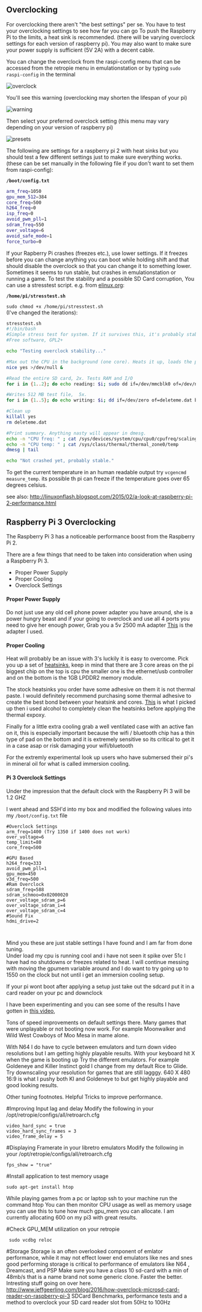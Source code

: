 ## Overclocking

For overclocking there aren't "the best settings" per se. You have to test your overclocking settings to see how far you can go To push the Raspberry Pi to the limits, a heat sink is recommended. (there will be varying overclock settings for each version of raspberry pi). You may also want to make sure your power supply is sufficient (5V 2A) with a decent cable.

You can change the overclock from the raspi-config menu that can be accessed from the retropie menu in emulationstation or by typing `sudo raspi-config` in the terminal

![overclock](https://cloud.githubusercontent.com/assets/10035308/10713805/9e6c826c-7a90-11e5-92c9-e613e8154366.png)

You'll see this warning (overclocking may shorten the lifespan of your pi)

![warning](https://cloud.githubusercontent.com/assets/10035308/10713808/d45abaec-7a90-11e5-8677-341d82ce217b.png)

Then select your preferred overclock setting (this menu may vary depending on your version of raspberry pi)

![presets](https://cloud.githubusercontent.com/assets/10035308/10713816/290103ee-7a91-11e5-8c65-9a69fa48e0ff.png)

The following are settings for a raspberry pi 2 with heat sinks but you should test a few different settings just to make sure everything works. (these can be set manually in the following file if you don't want to set them from raspi-config):

**`/boot/config.txt`**
```bash
arm_freq=1050
gpu_mem_512=384
core_freq=500
h264_freq=0
isp_freq=0
avoid_pwm_pll=1
sdram_freq=550
over_voltage=6
avoid_safe_mode=1
force_turbo=0
```
If your Rapberry Pi crashes (freezes etc.), use lower settings. If it freezes before you can change anything you can boot while holding shift and that should disable the overclock so that you can change it to something lower. Sometimes it seems to run stable, but crashes in emulationstation or running a game. To test the stability and a possible SD Card corruption, You can use a stresstest script. e.g. from [elinux.org](http://elinux.org/RPi_config.txt#Overclock_stability_test):

**`/home/pi/stresstest.sh`**

`sudo chmod +x /home/pi/stresstest.sh`  
(I've changed the iterations):  
```bash
stresstest.sh
#!/bin/bash
#Simple stress test for system. If it survives this, it's probably stable.
#Free software, GPL2+

echo "Testing overclock stability..."

#Max out the CPU in the background (one core). Heats it up, loads the power-supply. 
nice yes >/dev/null &

#Read the entire SD card, 2x. Tests RAM and I/O
for i in {1..2}; do echo reading: $i; sudo dd if=/dev/mmcblk0 of=/dev/null bs=4M; done

#Writes 512 MB test file,  5x.
for i in {1..5}; do echo writing: $i; dd if=/dev/zero of=deleteme.dat bs=1M count=512; sync; done

#Clean up
killall yes
rm deleteme.dat

#Print summary. Anything nasty will appear in dmesg.
echo -n "CPU freq: " ; cat /sys/devices/system/cpu/cpu0/cpufreq/scaling_cur_freq
echo -n "CPU temp: " ; cat /sys/class/thermal/thermal_zone0/temp
dmesg | tail 

echo "Not crashed yet, probably stable."
```
To get the current temperature in an human readable output try `vcgencmd measure_temp`. its possible th pi can freeze if the temperature goes over 65 degrees celsius.

see also: http://linuxonflash.blogspot.com/2015/02/a-look-at-raspberry-pi-2-performance.html


## Raspberry Pi 3 Overclocking

The Raspberry Pi 3 has a noticeable performance boost from the Raspberry Pi 2. 

There are a few things that need to be taken into consideration when using a Raspberry Pi 3.

- Proper Power Supply
- Proper Cooling
- Overclock Settings

#### Proper Power Supply

Do not just use any old cell phone power adapter you have around, she is a power hungry beast and if your going to overclock and use all 4 ports you need to give her enough power, 
Grab you a 5v 2500 mA adapter [This](http://www.amazon.com/gp/product/B011BE929S) is the adapter I used.

#### Proper Cooling

Heat will probably be an issue with 3's luckily it is easy to overcome. Pick you up a set of [heatsinks](http://www.amazon.com/gp/product/B00HPQGTI4),  keep in mind that there are 3 core areas on the pi biggest chip on the top is cpu the smaller one is the ethernet/usb controller and on the bottom is the 1GB LPDDR2 memory module. 

The stock heatsinks you order have some adhesive on them it is not thermal paste. I would definitely recommend purchasing some thermal adhesive to create the best bond between your heatsink and cores. 
[This](http://www.amazon.com/gp/product/B0087X725S) is what I picked up then i used alcohol to completely clean the heatsinks before applying the thermal expoxy.

Finally for a little extra cooling grab a well ventilated case with an active fan on it, this is especially important because the wifi / bluetooth chip has a thin type of pad on the bottom and it is extremely sensitive so its critical to get it in a case asap or risk damaging your wifi/bluetooth

For the extremly experimental look up users who have submersed their pi's in mineral oil for what is called immersion cooling. 

#### Pi 3 Overclock Settings

Under the impression that the default clock with the Raspberry Pi 3 will be 1.2 GHZ 

I went ahead and SSH'd into my box and modified the following values into my `/boot/config.txt` file

```
#Overclock Settings
arm_freq=1400 (Try 1350 if 1400 does not work)
over_voltage=6
temp_limit=80
core_freq=500

#GPU Based
h264_freq=333
avoid_pwm_pll=1
gpu_mem=450
v3d_freq=500
#Ram Overclock
sdram_freq=588
sdram_schmoo=0x02000020
over_voltage_sdram_p=6
over_voltage_sdram_i=4
over_voltage_sdram_c=4
#Sound Fix
hdmi_drive=2



```

Mind you these are just stable settings I have found and I am far from done tuning.  
Under load my cpu is running cool and i have not seen it spike over 51c 
I have had no shutdowns or freezes related to heat.
I will continue messing with moving the gpumem variable around and I do want to try going up to 1550 on the clock but not until i get an immersion cooling setup. 

If your pi wont boot after applying a setup just take out the sdcard put it in a card reader on your pc and downclock 

I have been experimenting and you can see some of the results I have gotten in [this video](https://www.youtube.com/watch?v=dsrxdCtNzLg&feature=youtu.be), 

Tons of speed improvements on default settings there.  Many games that were unplayable or not booting now work. For example Moonwalker and Wild West Cowboys of Moo Mesa in mame alone. 

With N64 I do have to cycle between emulators and turn down video resolutions but I am getting highly playable results. 
With your keyboard hit X when the game is booting up 
Try the different emulators.  For example Goldeneye and Killer Instinct gold I change from my default Rice to Glide. 
Try downscaling your resolution for games that are still lagggy.  640 X 480 16:9  is what I pushy both KI and Goldeneye to but get highly playable and good looking results. 


Other tuning footnotes.
Helpful Tricks to improve performance.

#Improving Input lag and delay
Modify the following in your /opt/retropie/configs/all/retroarch.cfg   
```
video_hard_sync = true
video_hard_sync_frames = 3
video_frame_delay = 5
```


#Displaying Framerate in your libretro emulators
Modify the following in your /opt/retropie/configs/all/retroarch.cfg   
```
fps_show = "true"
```


#Install application to test memory usage
```
sudo apt-get install htop
```

While playing games from a pc or laptop ssh to your machine
run the command htop
You can then monitor CPU usage as well as memory usage you can use this to tune how much gpu_mem you can allocate.  I am currently allocating 600 on my pi3 with great results. 


#Check GPU_MEM utilization on your retropie
```
 sudo vcdbg reloc
```

#Storage
Storage is an often overlooked component of emlator performance, while it may not effect lower end emulators like nes and snes  good performing storage is critical to performance of emulators like N64 , Dreamcast, and PSP
Make sure you have a class 10 sd-card with a min of 48mb/s that is a name brand not some generic clone.  Faster the better. 
Intresting stuff going on over here.  
http://www.jeffgeerling.com/blog/2016/how-overclock-microsd-card-reader-on-raspberry-pi-3
SDCard Benchmarks, performance tests and a method to overclock your SD card reader slot from 50Hz to 100Hz 





